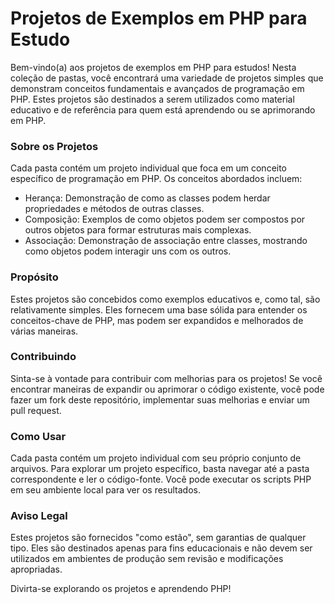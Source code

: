 # Projetos de Exemplos em PHP para Estudo
Bem-vindo(a) aos projetos de exemplos em PHP para estudos! Nesta coleção de pastas, você encontrará uma variedade de projetos simples que demonstram conceitos fundamentais e avançados de programação em PHP. Estes projetos são destinados a serem utilizados como material educativo e de referência para quem está aprendendo ou se aprimorando em PHP.

### Sobre os Projetos
Cada pasta contém um projeto individual que foca em um conceito específico de programação em PHP. Os conceitos abordados incluem:

- Herança: Demonstração de como as classes podem herdar propriedades e métodos de outras classes.
- Composição: Exemplos de como objetos podem ser compostos por outros objetos para formar estruturas mais complexas.
- Associação: Demonstração de associação entre classes, mostrando como objetos podem interagir uns com os outros.

### Propósito
Estes projetos são concebidos como exemplos educativos e, como tal, são relativamente simples. Eles fornecem uma base sólida para entender os conceitos-chave de PHP, mas podem ser expandidos e melhorados de várias maneiras.

### Contribuindo
Sinta-se à vontade para contribuir com melhorias para os projetos! Se você encontrar maneiras de expandir ou aprimorar o código existente, você pode fazer um fork deste repositório, implementar suas melhorias e enviar um pull request.

### Como Usar
Cada pasta contém um projeto individual com seu próprio conjunto de arquivos. Para explorar um projeto específico, basta navegar até a pasta correspondente e ler o código-fonte. Você pode executar os scripts PHP em seu ambiente local para ver os resultados.

### Aviso Legal
Estes projetos são fornecidos "como estão", sem garantias de qualquer tipo. Eles são destinados apenas para fins educacionais e não devem ser utilizados em ambientes de produção sem revisão e modificações apropriadas.

Divirta-se explorando os projetos e aprendendo PHP!
